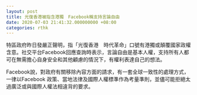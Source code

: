 ```yaml
---
layout: post
title: 光復香港被指含港獨　Facebook稱支持言論自由
date: 2020-07-03 21:41:32.000000000 +08:00
categories: rthk
---
```


特區政府昨日發嚴正聲明，指「光復香港　時代革命」口號有港獨或顛覆國家政權含意。社交平台Facebook回應查詢時表示，言論自由是基本人權，支持所有人都可在無需擔心自身安全和其他顧慮的情況下，有權利表達自己的想法。

Facebook說，對政府有關移除內容方面的請求，有一套全球一致性的處理方式，一律以Facebook 政策、當地法律及國際人權標準作為考量準則，並儘可能拒絕太過廣泛或與國際人權法相違背的要求。
